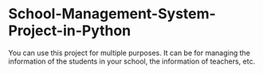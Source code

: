 # School-Management-System-Project-in-Python
You can use this project for multiple purposes. It can be for managing the information of the students in your school, the information of teachers, etc.
